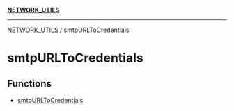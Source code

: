 [**NETWORK_UTILS**](../README.md)

***

[NETWORK_UTILS](../README.md) / smtpURLToCredentials

# smtpURLToCredentials

## Functions

- [smtpURLToCredentials](functions/smtpURLToCredentials.md)
